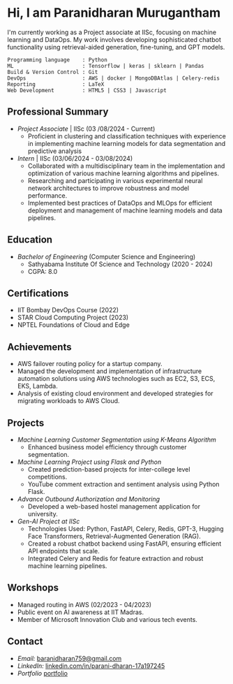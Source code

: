# Hi, I am Paranidharan Murugantham

I'm currently working as a Project associate at IISc, focusing on machine learning and DataOps. My work involves developing sophisticated chatbot functionality using retrieval-aided generation, fine-tuning, and GPT models. 


```
Programming language    : Python
ML                      : Tensorflow | keras | sklearn | Pandas
Build & Version Control : Git 
DevOps                  : AWS | docker | MongoDBAtlas | Celery-redis
Reporting               : LaTeX
Web Development         : HTML5 | CSS3 | Javascript
```

## Professional Summary
- *Project Associate* | IISc (03 /08/2024 - Current)
  - Proficient in clustering and classification techniques with experience in implementing machine learning models for data segmentation and predictive analysis
- *Intern* | IISc (03/06/2024 - 03/08/2024)
  - Collaborated with a multidisciplinary team in the implementation and optimization of various machine learning algorithms and pipelines.
  - Researching and participating in various experimental neural network architectures to improve robustness and model performance.
  - Implemented best practices of DataOps and MLOps for efficient deployment and management of machine learning models and data pipelines.

## Education
- *Bachelor of Engineering* (Computer Science and Engineering)
  - Sathyabama Institute Of Science and Technology (2020 - 2024)
  - CGPA: 8.0

## Certifications
- IIT Bombay DevOps Course (2022)
- STAR Cloud Computing Project (2023)
- NPTEL Foundations of Cloud and Edge

## Achievements
- AWS failover routing policy for a startup company.
- Managed the development and implementation of infrastructure automation solutions using AWS technologies such as EC2, S3, ECS, EKS, Lambda.
- Analysis of existing cloud environment and developed strategies for migrating workloads to AWS Cloud.

## Projects
- *Machine Learning Customer Segmentation using K-Means Algorithm*
  - Enhanced business model efficiency through customer segmentation.
- *Machine Learning Project using Flask and Python*
  - Created prediction-based projects for inter-college level competitions.
  - YouTube comment extraction and sentiment analysis using Python Flask.
- *Advance Outbound Authorization and Monitoring*
  - Developed a web-based hostel management application for university.
- *Gen-AI Project at IISc*
  - Technologies Used: Python, FastAPI, Celery, Redis, GPT-3, Hugging Face Transformers, Retrieval-Augmented Generation (RAG).
  - Created a robust chatbot backend using FastAPI, ensuring efficient API endpoints that scale.
  - Integrated Celery and Redis for feature extraction and robust machine learning pipelines.

## Workshops
- Managed routing in AWS (02/2023 - 04/2023)
- Public event on AI awareness at IIT Madras.
- Member of Microsoft Innovation Club and various tech events.

## Contact
- *Email:* [baranidharan759@gmail.com](mailto:baranidharan759@gmail.com)
- *LinkedIn:* [linkedin.com/in/parani-dharan-17a197245](http://www.linkedin.com/in/parani-dharan-17a197245)
- *Portfolio* [portfolio](https://paranidharan.netlify.app/)

